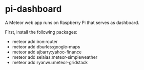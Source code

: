 # pi-dashboard
A Meteor web app runs on Raspberry Pi that serves as dashboard.

First, install the following packages:
* meteor add iron:router
* meteor add dburles:google-maps
* meteor add ajbarry:yahoo-finance
* meteor add selaias:meteor-simpleweather
* meteor add ryanwu:meteor-gridstack
